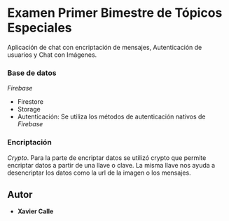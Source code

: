 # Examen Primer Bimestre de Tópicos Especiales

Aplicación de chat con encriptación de mensajes, 
Autenticación de usuarios y
Chat con Imágenes.

### Base de datos
_Firebase_
* Firestore
* Storage
* Autenticación: Se utiliza los métodos de autenticación nativos de _Firebase_

### Encriptación
_Crypto_.
Para la parte de encriptar datos se utilizó crypto que permite encriptar datos a partir de una llave o clave. La misma llave nos ayuda a desencriptar los datos como 
la url de la imagen o los mensajes.

## Autor
* **Xavier Calle** 
